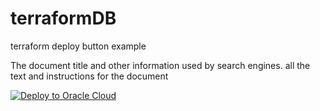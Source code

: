 # terraformDB
terraform deploy button example
<html>
    <head>
        The document title and other information used by search engines.
    </head>
    <body>
        all the text and instructions for the document

  <a 
          href="http://cloud.oracle.com/resourcemanager/stacks/create&zipUrl=http://github.com/RawanAk/terraformDB/releases/download/v0.2-alpha/terraformfiles.zip" target="nofollow">
            <img 
          src="http://oci-resourcemanager-plugin.plugins.oci.oraclecloud.com/latest/deploy-to-oracle-cloud.svg" 
          alt="Deploy to Oracle Cloud"/>
          </a>   
         
          
          
   </body>
</html> 
